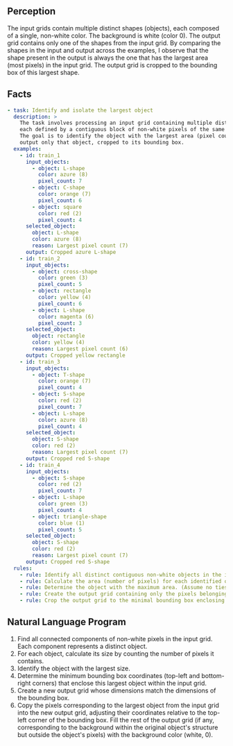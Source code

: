 ## Perception
The input grids contain multiple distinct shapes (objects), each composed of a single, non-white color. The background is white (color 0). The output grid contains only one of the shapes from the input grid. By comparing the shapes in the input and output across the examples, I observe that the shape present in the output is always the one that has the largest area (most pixels) in the input grid. The output grid is cropped to the bounding box of this largest shape.

## Facts


```yaml
- task: Identify and isolate the largest object
  description: >
    The task involves processing an input grid containing multiple distinct objects,
    each defined by a contiguous block of non-white pixels of the same color.
    The goal is to identify the object with the largest area (pixel count) and
    output only that object, cropped to its bounding box.
  examples:
    - id: train_1
      input_objects:
        - object: L-shape
          color: azure (8)
          pixel_count: 7
        - object: C-shape
          color: orange (7)
          pixel_count: 6
        - object: square
          color: red (2)
          pixel_count: 4
      selected_object:
        object: L-shape
        color: azure (8)
        reason: Largest pixel count (7)
      output: Cropped azure L-shape
    - id: train_2
      input_objects:
        - object: cross-shape
          color: green (3)
          pixel_count: 5
        - object: rectangle
          color: yellow (4)
          pixel_count: 6
        - object: L-shape
          color: magenta (6)
          pixel_count: 3
      selected_object:
        object: rectangle
        color: yellow (4)
        reason: Largest pixel count (6)
      output: Cropped yellow rectangle
    - id: train_3
      input_objects:
        - object: T-shape
          color: orange (7)
          pixel_count: 4
        - object: S-shape
          color: red (2)
          pixel_count: 7
        - object: L-shape
          color: azure (8)
          pixel_count: 4
      selected_object:
        object: S-shape
        color: red (2)
        reason: Largest pixel count (7)
      output: Cropped red S-shape
    - id: train_4
      input_objects:
        - object: S-shape
          color: red (2)
          pixel_count: 7
        - object: L-shape
          color: green (3)
          pixel_count: 4
        - object: triangle-shape
          color: blue (1)
          pixel_count: 5
      selected_object:
        object: S-shape
        color: red (2)
        reason: Largest pixel count (7)
      output: Cropped red S-shape
  rules:
    - rule: Identify all distinct contiguous non-white objects in the input grid.
    - rule: Calculate the area (number of pixels) for each identified object.
    - rule: Determine the object with the maximum area. (Assume no ties based on examples).
    - rule: Create the output grid containing only the pixels belonging to the largest object.
    - rule: Crop the output grid to the minimal bounding box enclosing the largest object.

```


## Natural Language Program

1.  Find all connected components of non-white pixels in the input grid. Each component represents a distinct object.
2.  For each object, calculate its size by counting the number of pixels it contains.
3.  Identify the object with the largest size.
4.  Determine the minimum bounding box coordinates (top-left and bottom-right corners) that enclose this largest object within the input grid.
5.  Create a new output grid whose dimensions match the dimensions of the bounding box.
6.  Copy the pixels corresponding to the largest object from the input grid into the new output grid, adjusting their coordinates relative to the top-left corner of the bounding box. Fill the rest of the output grid (if any, corresponding to the background within the original object's structure but outside the object's pixels) with the background color (white, 0).